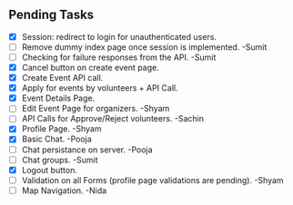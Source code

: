 ## Pending Tasks

- [x] Session: redirect to login for unauthenticated users.
- [ ] Remove dummy index page once session is implemented. -Sumit
- [ ] Checking for failure responses from the API. -Sumit
- [x] Cancel button on create event page.
- [x] Create Event API call.
- [x] Apply for events by volunteers + API Call.
- [x] Event Details Page.
- [ ] Edit Event Page for organizers. -Shyam
- [ ] API Calls for Approve/Reject volunteers. -Sachin
- [x] Profile Page. -Shyam
- [x] Basic Chat. -Pooja
- [ ] Chat persistance on server. -Pooja
- [ ] Chat groups. -Sumit
- [x] Logout button.
- [ ] Validation on all Forms (profile page validations are pending). -Shyam
- [ ] Map Navigation. -Nida
